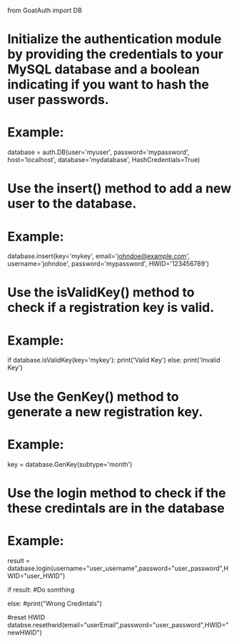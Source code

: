 from GoatAuth import DB

# Initialize the authentication module by providing the credentials to your MySQL database and a boolean indicating if you want to hash the user passwords.
# Example:
database = auth.DB(user='myuser', password='mypassword', host='localhost', database='mydatabase', HashCredentials=True)

# Use the insert() method to add a new user to the database.
# Example:
database.insert(key='mykey', email='johndoe@example.com', username='johndoe', password='mypassword', HWID='123456789')

# Use the isValidKey() method to check if a registration key is valid.
# Example:
if database.isValidKey(key='mykey'):
    print('Valid Key')
else:
    print('Invalid Key')

# Use the GenKey() method to generate a new registration key.
# Example:
key = database.GenKey(subtype='month')

# Use the login method to check if the these credintals are in the database 
# Example:
result = database.login(username="user_username",password="user_password",HWID="user_HWID")

if result:
  #Do somthing

else:
  #print("Wrong Credintals")
  
 #reset HWID
 databse.resethwid(email="userEmail",password="user_password",HWID="newHWID")
 



